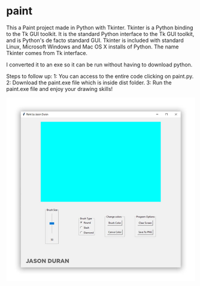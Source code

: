 # paint
This a Paint project made in Python with Tkinter. Tkinter is a Python binding to the Tk GUI toolkit. It is the standard Python interface to the Tk GUI toolkit, and is Python's de facto standard GUI. Tkinter is included with standard Linux, Microsoft Windows and Mac OS X installs of Python. The name Tkinter comes from Tk interface.

I converted it to an exe so it can be run without having to download python.

Steps to follow up:
1: You can access to the entire code clicking on paint.py.
2: Download the paint.exe file which is inside dist folder.
3: Run the paint.exe file and enjoy your drawing skills!

![name-of-you-image](https://github.com/jasonduran240/paint/blob/master/images/paint.jpg?raw=true)
